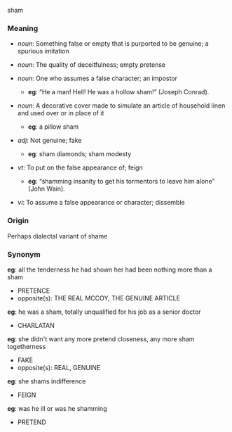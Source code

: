 sham
### Meaning
+ _noun_: Something false or empty that is purported to be genuine; a spurious imitation
+ _noun_: The quality of deceitfulness; empty pretense
+ _noun_: One who assumes a false character; an impostor
    + __eg__: “He a man! Hell! He was a hollow sham!” (Joseph Conrad).
+ _noun_: A decorative cover made to simulate an article of household linen and used over or in place of it
    + __eg__: a pillow sham

+ _adj_: Not genuine; fake
    + __eg__: sham diamonds; sham modesty

+ _vt_: To put on the false appearance of; feign
    + __eg__: “shamming insanity to get his tormentors to leave him alone” (John Wain).
+ _vi_: To assume a false appearance or character; dissemble

### Origin

Perhaps dialectal variant of shame

### Synonym

__eg__: all the tenderness he had shown her had been nothing more than a sham

+ PRETENCE
+ opposite(s): THE REAL MCCOY, THE GENUINE ARTICLE

__eg__: he was a sham, totally unqualified for his job as a senior doctor

+ CHARLATAN

__eg__: she didn't want any more pretend closeness, any more sham togetherness

+ FAKE
+ opposite(s): REAL, GENUINE

__eg__: she shams indifference

+ FEIGN

__eg__: was he ill or was he shamming

+ PRETEND


